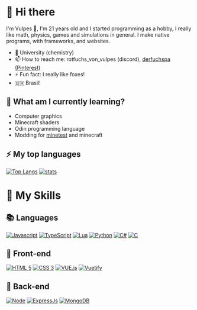 # 👋 Hi there

I'm Vulpes 🦊, I'm 21 years old and I started programming as a hobby, I really like math, physics, games and simulations in general. I make native programs, with frameworks, and websites.

- 🏫 University (chemistry)
- 📫 How to reach me: rotfuchs_von_vulpes (discord), [derfuchspa (Pinterest)](https://br.pinterest.com/derfuchspa/)
- ⚡ Fun fact: I really like foxes!
- 🇧🇷  Brasil!

## 🌱 What am I currently learning?

- Computer graphics 
- Minecraft shaders
- Odin programming language
- Modding for [minetest](https://www.minetest.net/) and minecraft

## ⚡ My top languages
[![Top Langs](https://github-readme-stats.vercel.app/api/top-langs/?username=Rotfuchs-von-Vulpes&layout=compact&theme=synthwave&langs_count=10&count_private=true)](https://github.com/anuraghazra/github-readme-stats)
[![stats](https://github-readme-stats.vercel.app/api?username=Rotfuchs-von-Vulpes&show_icons=true&locale=en&include_all_commits=true&theme=synthwave)](https://github.com/anuraghazra/github-readme-stats)

# 🚀 My Skills

## 📚 Languages
[![Javascript](https://img.shields.io/badge/JAVASCRIPT-323330?style=for-the-badge&logo=javascript)](https://developer.mozilla.org/pt-BR/docs/Web/JavaScript)
[![TypeScript](https://img.shields.io/badge/TYPESCRIPT-323330?style=for-the-badge&logo=typescript)](https://typescriptlang.org)
[![Lua](https://img.shields.io/badge/LUA-000081?style=for-the-badge&logo=lua)](http://www.lua.org/)
[![Python](https://img.shields.io/badge/python-3670A0?logo=python&logoColor=ffdd54&style=for-the-badge)](https://www.python.org/)
[![C#](https://img.shields.io/badge/CSHARP-390091?style=for-the-badge&logo=csharp)](https://docs.microsoft.com/en-us/dotnet/csharp/)
[![C](https://img.shields.io/badge/C-000000?style=for-the-badge&logo=c)](https://en.wikipedia.org/wiki/C_(programming_language))


## 👀 Front-end
[![HTML 5](https://img.shields.io/badge/HTML5-E34F26?style=for-the-badge&logo=html5&logoColor=white)](https://developer.mozilla.org/en-US/docs/Web/HTML)
[![CSS 3](https://img.shields.io/badge/CSS3-1572B6?style=for-the-badge&logo=css3&logoColor=white)](https://developer.mozilla.org/en-US/docs/Web/CSS)
[![VUE.js](https://img.shields.io/badge/VUE.JS-202530?style=for-the-badge&logo=vuedotjs)](https://vuejs.org/)
[![Vuetify](https://img.shields.io/badge/VUETIFY-1572B6?style=for-the-badge&logo=vuetify)](https://vuetifyjs.com/en/)

## 🧠 Back-end
[![Node](https://img.shields.io/badge/Node.js-43853D?style=for-the-badge&logo=node.js&logoColor=white)](https://nodejs.org)
[![ExpressJs](https://img.shields.io/badge/express-000000?style=for-the-badge&logo=express&logoColor=white)](https://expressjs.com/)
[![MongoDB](https://img.shields.io/badge/MONGODB-323330?style=for-the-badge&logo=mongodb)](https://www.mongodb.com/)
